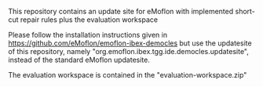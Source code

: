 This repository contains an update site for eMoflon with implemented short-cut repair rules plus the evaluation workspace

Please follow the installation instructions given in https://github.com/eMoflon/emoflon-ibex-democles but use the updatesite of this repository, namely "org.emoflon.ibex.tgg.ide.democles.updatesite", instead of the standard eMoflon updatesite.

The evaluation workspace is contained in the "evaluation-workspace.zip"
